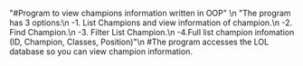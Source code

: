 "#Program to view champions information written in OOP" \n
       "The program has 3 options:\n
       -1. List Champions and view information of champion.\n
       -2. Find Champion.\n
       -3. Filter List Champion.\n
       -4.Full list champion infomation (ID, Champion, Classes, Position)"\n
#The program accesses the LOL database so you can view champion information.
